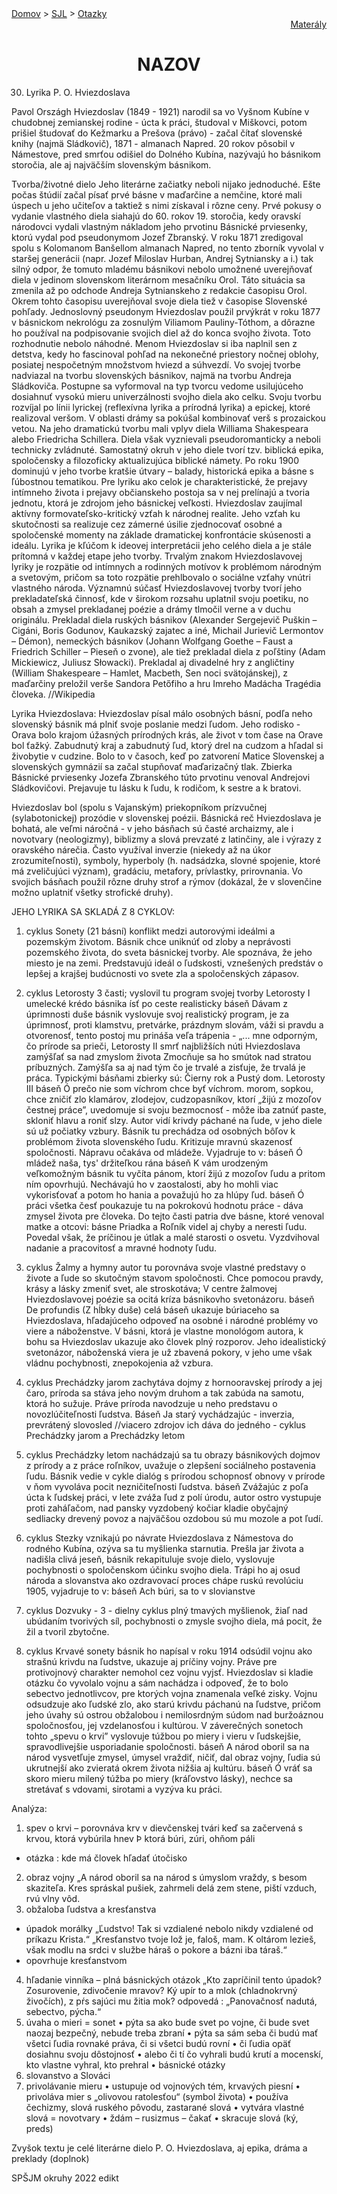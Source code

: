 <div align="center">
    <div align="left">
        <a href="/README.md">Domov</a>
        >
        <a href="../SLOVENCINA.md">SJL</a>
        >
        <a href="../ustne-otazky.md">Otazky</a>
    </div>
    <div align="right">
        <a href="https://drive.google.com/drive/folders/">Materály</a>
    </div>

# NAZOV
</div>

30. Lyrika P. O. Hviezdoslava

Pavol Országh Hviezdoslav (1849 - 1921) narodil sa vo Vyšnom Kubíne v chudobnej zemianskej rodine - úcta k práci, študoval v Miškovci, potom prišiel študovať do Kežmarku a Prešova (právo) - začal čítať slovenské knihy (najmä Sládkovič), 1871 - almanach Napred. 20 rokov pôsobil v Námestove, pred smrťou odišiel do Dolného Kubína, nazývajú ho básnikom storočia, ale aj najväčším slovenským básnikom.

Tvorba/životné dielo
Jeho literárne začiatky neboli nijako jednoduché. Ešte počas štúdií začal písať prvé básne v maďarčine a nemčine, ktoré mali úspech u jeho učiteľov a taktiež s nimi získaval i rôzne ceny. Prvé pokusy o vydanie vlastného diela siahajú do 60. rokov 19. storočia, kedy oravskí národovci vydali vlastným nákladom jeho prvotinu Básnické prviesenky, ktorú vydal pod pseudonymom Jozef Zbranský. V roku 1871 zredigoval spolu s Kolomanom Banšellom almanach Napred, no tento zborník vyvolal v staršej generácii (napr. Jozef Miloslav Hurban, Andrej Sytniansky a i.) tak silný odpor, že tomuto mladému básnikovi nebolo umožnené uverejňovať diela v jedinom slovenskom literárnom mesačníku Orol. Táto situácia sa zmenila až po odchode Andreja Sytnianskeho z redakcie časopisu Orol. Okrem tohto časopisu uverejňoval svoje diela tiež v časopise Slovenské pohľady.
Jednoslovný pseudonym Hviezdoslav použil prvýkrát v roku 1877 v básnickom nekrológu za zosnulým Viliamom Pauliny-Tóthom, a dôrazne ho používal na podpisovanie svojich diel až do konca svojho života. Toto rozhodnutie nebolo náhodné. Menom Hviezdoslav si iba naplnil sen z detstva, kedy ho fascinoval pohľad na nekonečné priestory nočnej oblohy, posiatej nespočetným množstvom hviezd a súhvezdí.
Vo svojej tvorbe nadviazal na tvorbu slovenských básnikov, najmä na tvorbu Andreja Sládkoviča. Postupne sa vyformoval na typ tvorcu vedome usilujúceho dosiahnuť vysokú mieru univerzálnosti svojho diela ako celku. Svoju tvorbu rozvíjal po línii lyrickej (reflexívna lyrika a prírodná lyrika) a epickej, ktoré realizoval veršom. V oblasti drámy sa pokúšal kombinovať verš s prozaickou vetou. Na jeho dramatickú tvorbu mali vplyv diela Williama Shakespeara alebo Friedricha Schillera. Diela však vyznievali pseudoromanticky a neboli technicky zvládnuté. Samostatný okruh v jeho diele tvorí tzv. biblická epika, spoločensky a filozoficky aktualizujúca biblické námety. Po roku 1900 dominujú v jeho tvorbe kratšie útvary – balady, historická epika a básne s ľúbostnou tematikou. Pre lyriku ako celok je charakteristické, že prejavy intímneho života i prejavy občianskeho postoja sa v nej prelínajú a tvoria jednotu, ktorá je zdrojom jeho básnickej veľkosti.
Hviezdoslav zaujímal aktívny formovateľsko-kritický vzťah k národnej realite. Jeho vzťah ku skutočnosti sa realizuje cez zámerné úsilie zjednocovať osobné a spoločenské momenty na základe dramatickej konfrontácie skúsenosti a ideálu. Lyrika je kľúčom k ideovej interpretácii jeho celého diela a je stále prítomná v každej etape jeho tvorby. Trvalým znakom Hviezdoslavovej lyriky je rozpätie od intímnych a rodinných motívov k problémom národným a svetovým, pričom sa toto rozpätie prehlbovalo o sociálne vzťahy vnútri vlastného národa.
Významnú súčasť Hviezdoslavovej tvorby tvorí jeho prekladateľská činnosť, kde v širokom rozsahu uplatnil svoju poetiku, no obsah a zmysel prekladanej poézie a drámy tlmočil verne a v duchu originálu. Prekladal diela ruských básnikov (Alexander Sergejevič Puškin – Cigáni, Boris Godunov, Kaukazský zajatec a iné, Michail Jurievič Lermontov – Démon), nemeckých básnikov (Johann Wolfgang Goethe – Faust a Friedrich Schiller – Pieseň o zvone), ale tiež prekladal diela z poľštiny (Adam Mickiewicz, Juliusz Słowacki). Prekladal aj divadelné hry z angličtiny (William Shakespeare – Hamlet, Macbeth, Sen noci svätojánskej), z maďarčiny preložil verše Sandora Petőfiho a hru Imreho Madácha Tragédia človeka. //Wikipedia

Lyrika Hviezdoslava: Hviezdoslav písal málo osobných básní, podľa neho slovenský básnik má plniť svoje poslanie medzi ľudom. Jeho rodisko - Orava bolo krajom úžasných prírodných krás, ale život v tom čase na Orave bol ťažký. Zabudnutý kraj a zabudnutý ľud, ktorý drel na cudzom a hľadal si živobytie v cudzine. Bolo to v časoch, keď po zatvorení Matice Slovenskej a slovenských gymnázií sa začal stupňovať maďarizačný tlak. Zbierka Básnické prviesenky Jozefa Zbranského túto prvotinu venoval Andrejovi Sládkovičovi. Prejavuje tu lásku k ľudu, k rodičom, k sestre a k bratovi.

Hviezdoslav bol (spolu s Vajanským) priekopníkom prízvučnej (sylabotonickej) prozódie v slovenskej poézii. Básnická reč Hviezdoslava je bohatá, ale veľmi náročná - v jeho básňach sú časté archaizmy, ale i novotvary (neologizmy), biblizmy a slová prevzaté z latinčiny, ale i výrazy z oravského nárečia. Často využíval inverzie (niekedy až na úkor zrozumiteľnosti), symboly, hyperboly (h. nadsádzka, slovné spojenie, ktoré má zveličujúci význam), gradáciu, metafory, prívlastky, prirovnania. Vo svojich básňach použil rôzne druhy strof a rýmov (dokázal, že v slovenčine možno uplatniť všetky strofické druhy).

JEHO LYRIKA SA SKLADÁ Z 8 CYKLOV:
1. cyklus Sonety (21 básní) konflikt medzi autorovými ideálmi a pozemským životom. Básnik chce uniknúť od zloby a neprávosti pozemského života, do sveta básnickej tvorby. Ale spoznáva, že jeho miesto je na zemi. Predstavujú ideál o ľudskosti, vznešených predstáv o lepšej a krajšej budúcnosti vo svete zla a spoločenských zápasov.

2. cyklus Letorosty 3 časti; vyslovil tu program svojej tvorby
Letorosty I umelecké krédo básnika ísť po ceste realisticky báseň Dávam z úprimnosti duše básnik vyslovuje svoj realistický program, je za úprimnosť, proti klamstvu, pretvárke, prázdnym slovám, váži si pravdu a otvorenosť, tento postoj mu prináša veľa trápenia - „... mne odporným, čo prírode sa prieči,
Letorosty II smrť najbližších núti Hviezdoslava zamýšľať sa nad zmyslom života Zmocňuje sa ho smútok nad stratou príbuzných. Zamýšľa sa aj nad tým čo je trvalé a zisťuje, že trvalá je práca. Typickými básňami zbierky sú: Čierny rok a Pustý dom.
Letorosty III báseň Ó prečo nie som víchrom chce byť víchrom. morom, sopkou, chce zničiť zlo klamárov, zlodejov, cudzopasníkov, ktorí „žijú z mozoľov čestnej práce”, uvedomuje si svoju bezmocnosť - môže iba zatnúť paste, skloniť hlavu a roniť slzy. Autor vidí krivdy páchané na ľude, v jeho diele sú už počiatky vzbury. Básnik tu prechádza od osobných bôľov k problémom života slovenského ľudu. Kritizuje mravnú skazenosť spoločnosti. Nápravu očakáva od mládeže. Vyjadruje to v: báseň Ó mládež naša, tys' držiteľkou rána báseň K vám urodzeným veľkomožným básnik tu vyčíta pánom, ktorí žijú z mozoľov ľudu a pritom ním opovrhujú. Nechávajú ho v zaostalosti, aby ho mohli viac vykorisťovať a potom ho hania a považujú ho za hlúpy ľud. báseň Ó práci všetka česť poukazuje tu na pokrokovú hodnotu práce - dáva zmysel života pre človeka.
Do tejto časti patria dve básne, ktoré venoval matke a otcovi: básne Priadka a Roľník videl aj chyby a neresti ľudu. Povedal však, že príčinou je útlak a malé starosti o osvetu. Vyzdvihoval nadanie a pracovitosť a mravné hodnoty ľudu. 

3. cyklus Žalmy a hymny autor tu porovnáva svoje vlastné predstavy o živote a ľude so skutočným stavom spoločnosti. Chce pomocou pravdy, krásy a lásky zmeniť svet, ale stroskotáva; V centre žalmovej Hviezdoslavovej poézie sa ocitá kríza básnikovho svetonázoru. báseň De profundis (Z hĺbky duše) celá báseň ukazuje búriaceho sa Hviezdoslava, hľadajúceho odpoveď na osobné i národné problémy vo viere a náboženstve. V básni, ktorá je vlastne monológom autora, k bohu sa Hviezdoslav ukazuje ako človek plný rozporov. Jeho idealistický svetonázor, náboženská viera je už zbavená pokory, v jeho ume však vládnu pochybnosti, znepokojenia až vzbura.

4. cyklus Prechádzky jarom zachytáva dojmy z hornooravskej prírody a jej čaro, príroda sa stáva jeho novým druhom a tak zabúda na samotu, ktorá ho sužuje. Práve príroda navodzuje u neho predstavu o novozlúčiteľnosti ľudstva. Báseň Ja starý vychádzajúc - inverzia, prevrátený slovosled
//viacero zdrojov ich dáva do jedného - cyklus Prechádzky jarom a Prechádzky letom
4. cyklus Prechádzky letom nachádzajú sa tu obrazy básnikových dojmov z prírody a z práce roľníkov, uvažuje o zlepšení sociálneho postavenia ľudu. Básnik vedie v cykle dialóg s prírodou schopnosť obnovy v prírode v ňom vyvoláva pocit nezničiteľnosti ľudstva. báseň Zvážajúc z poľa úcta k ľudskej práci, v lete zváža ľud z polí úrodu, autor ostro vystupuje proti zaháľačom, nad pansky vyzdobený kočiar kladie obyčajný sedliacky drevený povoz a najväčšou ozdobou sú mu mozole a pot ľudí.

5. cyklus Stezky vznikajú po návrate Hviezdoslava z Námestova do rodného Kubína, ozýva sa tu myšlienka starnutia. Prešla jar života a nadišla clivá jeseň, básnik rekapituluje svoje dielo, vyslovuje pochybnosti o spoločenskom účinku svojho diela. Trápi ho aj osud národa a slovanstva ako ozdravovací proces chápe ruskú revolúciu 1905, vyjadruje to v: báseň Ach búri, sa to v slovianstve

6. cyklus Dozvuky - 3 - dielny cyklus plný tmavých myšlienok, žiaľ nad ubúdaním tvorivých síl, pochybnosti o zmysle svojho diela, má pocit, že žil a tvoril zbytočne.

7. cyklus Krvavé sonety básnik ho napísal v roku 1914 odsúdil vojnu ako strašnú krivdu na ľudstve, ukazuje aj príčiny vojny. Práve pre protivojnový charakter nemohol cez vojnu vyjsť. Hviezdoslav si kladie otázku čo vyvolalo vojnu a sám nachádza i odpoveď, že to bolo sebectvo jednotlivcov, pre ktorých vojna znamenala veľké zisky. Vojnu odsudzuje ako ľudské zlo, ako starú krivdu páchanú na ľudstve, pričom jeho úvahy sú ostrou obžalobou i nemilosrdným súdom nad buržoáznou spoločnosťou, jej vzdelanosťou i kultúrou. V záverečných sonetoch tohto „spevu o krvi” vyslovuje túžbou po miery i vieru v ľudskejšie, spravodlivejšie usporiadanie spoločnosti. báseň A národ oboril sa na národ vysvetľuje zmysel, úmysel vraždiť, ničiť, dal obraz vojny, ľudia sú ukrutnejší ako zvieratá okrem života nižšia aj kultúru. báseň Ó vráť sa skoro mieru milený túžba po miery (kráľovstvo lásky), nechce sa stretávať s vdovami, sirotami a vyzýva ku práci.

Analýza:
1.	spev o krvi – porovnáva krv v dievčenskej tvári keď sa začervená s krvou, ktorá vybúrila hnev Þ ktorá búri, zúri, ohňom páli
- otázka : kde má človek hľadať útočisko
2.	obraz vojny
„A národ oboril sa na národ
s úmyslom vraždy, s besom skaziteľa.
Kres spráskal pušiek, zahrmeli delá
zem stene, piští vzduch, rvú vlny vôd.
3.	obžaloba ľudstva a kresťanstva
- úpadok morálky
„Ľudstvo! Tak si vzdialené nebolo nikdy
vzdialené od príkazu Krista.“
„Kresťanstvo tvoje lož je, faloš, mam.
K oltárom lezieš, však modlu na srdci v službe háraš
o pokore a bázni iba táraš.“
- opovrhuje kresťanstvom 
4.	hľadanie vinníka – plná básnických otázok
„Kto zapríčinil tento úpadok? Zosurovenie, zdivočenie mravov?
Ký upír to a mlok (chladnokrvný živočích),
z pŕs sajúci mu žitia mok?
odpovedá : „Panovačnosť nadutá, sebectvo, pýcha.“
5.	úvaha o mieri = sonet
•	pýta sa ako bude svet po vojne, či bude svet naozaj bezpečný, nebude treba zbraní
•	pýta sa sám seba či budú mať všetci ľudia rovnaké práva, či si všetci budú rovní
•	či ľudia opäť dosiahnu svoju dôstojnosť
•	alebo či tí čo vyhrali budú krutí a mocenskí, kto vlastne vyhral, kto prehral
•	básnické otázky
6.	slovanstvo a Slováci
7.	privolávanie mieru
•	ustupuje od vojnových tém, krvavých piesní
•	privoláva mier s „olivovou ratolesťou“ (symbol života)
•	používa čechizmy, slová ruského pôvodu, zastarané slová
•	vytvára vlastné slová = novotvary
•	ždám – rusizmus – čakať
•	skracuje slová (ký, preds)

Zvyšok textu je celé literárne dielo P. O. Hviezdoslava, aj epika, dráma a preklady (doplnok)

SPŠJM okruhy 2022 edikt

 





